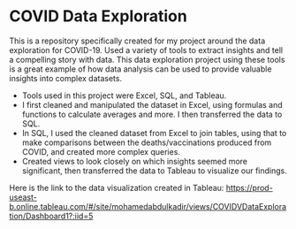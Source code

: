 # COVID Data Exploration
This is a repository specifically created for my project around the data exploration for COVID-19. Used a variety of tools to extract insights and tell a compelling story with data. This data exploration project using these tools is a great example of how data analysis can be used to provide valuable insights into complex datasets.
   - Tools used in this project were Excel, SQL, and Tableau.
   - I first cleaned and manipulated the dataset in Excel, using formulas and functions to calculate averages and more. I then transferred the data to SQL.
   - In SQL, I used the cleaned dataset from Excel to join tables, using that to make comparisons between the deaths/vaccinations produced from COVID, and created more complex queries.  
   - Created views to look closely on which insights seemed more significant, then transferred the data to Tableau to visualize our findings.

Here is the link to the data visualization created in Tableau: https://prod-useast-b.online.tableau.com/#/site/mohamedabdulkadir/views/COVIDVDataExploration/Dashboard1?:iid=5
